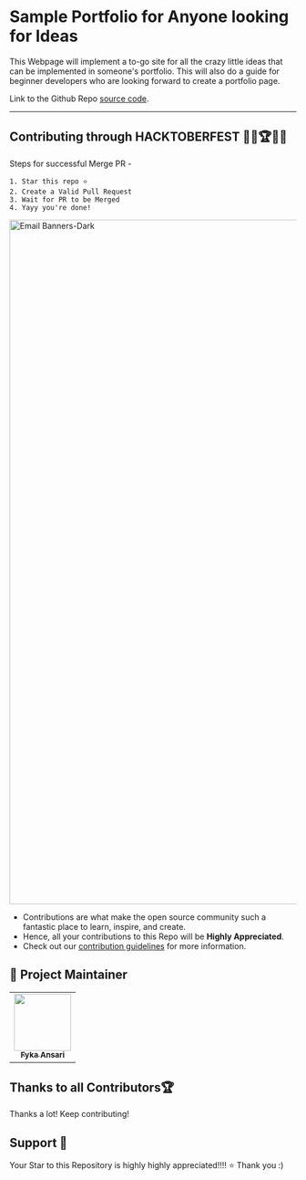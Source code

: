 # Sample Portfolio for Anyone looking for Ideas
This Webpage will implement a to-go site for all the crazy little ideas that can be implemented in someone's portfolio. This will also do a guide for beginner developers who are looking forward to create a portfolio page.

Link to the Github Repo [source code](https://github.com/fykaa/Sample-Portfolio-for-Learners).

---

## Contributing through HACKTOBERFEST 👩‍💻🏆👨‍💻
Steps for successful Merge PR -

    1. Star this repo ⭐
    2. Create a Valid Pull Request
    3. Wait for PR to be Merged
    4. Yayy you're done!
<a href="https://hacktoberfest.com/">
 <img width="1200" alt="Email Banners-Dark" src="https://user-images.githubusercontent.com/79099734/189589410-ca17afb8-5855-4316-918a-054f27594809.png">
 </a>
 
- Contributions are what make the open source community such a fantastic place to learn, inspire, and create.
- Hence, all your contributions to this Repo will be **Highly Appreciated**.
- Check out our [contribution guidelines](/CONTRIBUTING.md) for more information.

## 🎀 Project Maintainer

<table>
  <tr>
<td align="center"><a href="https://github.com/fykaa"><img src="https://avatars.githubusercontent.com/u/97490463?s=400&u=40ecf85c116732649a64751cc0892ff42afbd07d&v=4" width="100px;" alt=""/><br /><sub><b>Fyka Ansari</b></sub></a></td>
  </tr>
</table>

## Thanks to all Contributors🏆

Thanks a lot! Keep contributing!

## Support 🙏 

Your Star to this Repository is highly highly appreciated!!!! ⭐
Thank you :)
